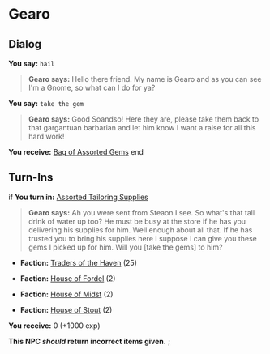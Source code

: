 # Gearo
## Dialog

**You say:** `hail`



>**Gearo says:** Hello there friend. My name is Gearo and as you can see I'm a Gnome, so what can I do for ya?

**You say:** `take the gem`



>**Gearo says:** Good Soandso! Here they are, please take them back to that gargantuan barbarian and let him know I want a raise for all this hard work!


**You receive:**  [Bag of Assorted Gems](/item/4767)
end

## Turn-Ins



if **You turn in:** [Assorted Tailoring Supplies](/item/4766)


>**Gearo says:** Ah you were sent from Steaon I see. So what's that tall drink of water up too? He must be busy at the store if he has you delivering his supplies for him. Well enough about all that. If he has trusted you to bring his supplies here I suppose I can give you these gems I picked up for him. Will you [take the gems] to him?


* __Faction:__ [Traders of the Haven](/faction/1508) (25)



* __Faction:__ [House of Fordel](/faction/1510) (2)



* __Faction:__ [House of Midst](/faction/1511) (2)



* __Faction:__ [House of Stout](/faction/1512) (2)



 **You receive:** 0 (+1000 exp)



**This NPC *should* return incorrect items given.**
;